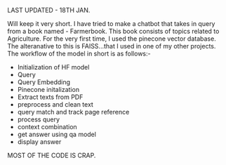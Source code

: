   LAST UPDATED - 18TH JAN.
  
Will keep it very short. I have tried to make a chatbot that takes in query from a book named - Farmerbook. This book consists of topics related to Agriculture. 
For the very first time, I used the pinecone vector database. The alteranative to this is FAISS...that I used in one of my other projects. 
The workflow of the model in short is as follows:- 

- Initialization of HF model
- Query
- Query Embedding
- Pinecone initalization
- Extract texts from PDF
- preprocess and clean text
- query match and track page reference
- process query
- context combination
- get answer using qa model
- display answer

MOST OF THE CODE IS CRAP.
